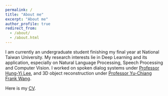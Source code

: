 ```yaml
---
permalink: /
title: "About me"
excerpt: "About me"
author_profile: true
redirect_from: 
  - /about/
  - /about.html
---
```

I am currently an undergraduate student finishing my final year at National Taiwan University. My research interests lie in Deep Learning and its application, especially on Natural Language Processing, Speech Processing and Computer Vision. I worked on spoken dialog systems under [Professor Hung-Yi Lee](http://speech.ee.ntu.edu.tw/~tlkagk/), and 3D object reconstruction under [Professor Yu-Chiang Frank Wang](http://vllab.ee.ntu.edu.tw/members.html).

Here is my [CV](https://ron9413.github.io/files/cv-pin-jung.pdf).
